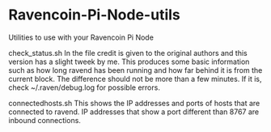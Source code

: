 # Ravencoin-Pi-Node-utils
Utilities to use with your Ravencoin Pi Node

check_status.sh
In the file credit is given to the original authors and this version has a slight tweek by me.
This produces some basic information such as how long ravend has been running and how far behind it is from the current block.
The difference should not be more than a few minutes. If it is, check ~/.raven/debug.log for possible errors.

connectedhosts.sh
This shows the IP addresses and ports of hosts that are connected to ravend. 
IP addresses that show a port different than 8767 are inbound connections.
